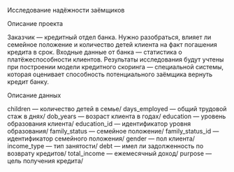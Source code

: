 Исследование надёжности заёмщиков

Описание проекта

Заказчик — кредитный отдел банка. Нужно разобраться, влияет ли семейное положение и количество детей клиента на факт погашения кредита в срок. Входные данные от банка — статистика о платёжеспособности клиентов.
Результаты исследования будут учтены при построении модели кредитного скоринга — специальной системы, которая оценивает способность потенциального заёмщика вернуть кредит банку.

Описание данных

children — количество детей в семье/
days_employed — общий трудовой стаж в днях/
dob_years — возраст клиента в годах/
education — уровень образования клиента/
education_id — идентификатор уровня образования/
family_status — семейное положение/
family_status_id — идентификатор семейного положения/
gender — пол клиента/
income_type — тип занятости/
debt — имел ли задолженность по возврату кредитов/
total_income — ежемесячный доход/
purpose — цель получения кредита/

